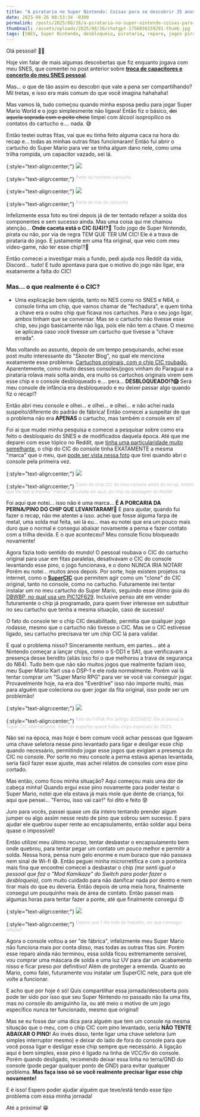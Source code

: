 ```yaml
---
title: "A pirataria no Super Nintendo: Coisas para se descobrir 35 anos depois do seu lançamento."
date: 2025-08-26 08:53:34 -0300
permalink: /posts/2025/08/26/a-pirataria-no-super-nintendo-coisas-para-se-descobrir-35-anos-depois-do-seu-lancamento
thumbnail: /assets/uploads/2025/08/26/chatgpt-1756038159291-thumb.jpg
tags: [SNES, Super Nintendo, desbloqueio, pirataria, reparo, jogos piratas, chip CIC, CIC, retro gaming, história dos games, Paraguai, Brasil, consoles antigos, colecionismo, curiosidades]
---
```


Olá pessoal! 👋🏻

Hoje vim falar de mais algumas descobertas que fiz enquanto jogava com meu SNES, que comentei no post anterior sobre [**troca de capacitores e concerto do meu SNES pessoal**](https://zenaror.github.io/2025/08/22/manutencao-preventiva-no-snes-e-como-isso-quase-deu-errado). 

Mas... o que de tão assim eu descobri que vale a pena ser compartilhando? Mil tretas, e isso era mais comum do que você imagina hahahaha!

Mas vamos lá, tudo começou quando minha esposa pediu para jogar Super Mario World e o jogo simplesmente não ligava! Então fiz o básico, ~~dei aquela soprada com o peito cheio~~ limpei com álcool isopropílico os contatos do cartucho e.... nada. 😅

Então testei outras fitas, vai que eu tinha feito alguma caca na hora do recap e... todas as minhas outras fitas funcionaram! Então fui abrir o cartucho do Super Mario para ver se tinha algum dano nele, como uma trilha rompida, um capacitor vazado, sei lá.

{:style="text-align:center;"}
[![](/assets/uploads/2025/08/26/chatgpt-1756038171114-thumb.jpg)](/assets/uploads/2025/08/26/chatgpt-1756038171114.jpg)

{:style="text-align:center;"}
<sup><font color="#C0C0C0">Parte da frentedo cartucho</font></sup>

{:style="text-align:center;"}
[![](/assets/uploads/2025/08/26/chatgpt-1756038159291-thumb.jpg)](/assets/uploads/2025/08/26/chatgpt-1756038159291.jpg)

{:style="text-align:center;"}
<sup><font color="#C0C0C0">Parte de trás do cartucho</font></sup>

Infelizmente essa foto eu tirei depois já de ter tentado refazer a solda dos componentes e sem sucesso ainda. Mas uma coisa qui me chamou atenção... **Onde caceta está o CIC (U4)!?🤔** Todo jogo de Super Nintendo, pirata ou não, por via de regra TEM QUE TER UM CIC! Ele é a trava de pirataria do jogo. E justamente em uma fita original, que veio com meu vídeo-game, não ter esse chip!?🤔

Então comecei a investigar mais a fundo, pedi ajuda nos Reddit da vida, Discord... tudo! E tudo apontava para que o motivo do jogo não ligar, era exatamente a falta do CIC!

### Mas... o que realmente é o CIC?
* Uma explicação bem rápida, tanto no NES como no SNES e N64, o console tinha um chip, que vamos chamar de "fechadura", e quem tinha a chave era o outro chip que ficava nos cartuchos. Para o seu jogo ligar, ambos tinham que se conversar. Mas se o cartucho não tivesse esse chip, seu jogo basicamente não liga, pois ele não tem a chave. O mesmo se aplicava caso você tivesse um cartucho que tivesse a "chave errada".

Mas voltando ao assunto, depois de um tempo pesquisando, achei esse post muito interessante do "Skooter Blog", no qual ele menciona exatamente esse problema: [Cartuchos originais, com o chip CIC roubado.](https://www.skooterblog.com/2019/10/20/ladroes-de-cic-do-snes-mais-um-motivo-para-nao-comprar-cartucho-de-super-nintendo-no-brasil/) Aparentemente, como muito desses consoles/jogos vinham do Paraguai e a pirataria rolava mais solta ainda, era muito os cartuchos originais virem sem esse chip e o console desbloqueado e.... pera... **DESBLOQUEADO!?😱** Será meu console de infância era desbloqueado e eu deixei passar algo quando fiz o recap!?

Então abri meu console e olhei... e olhei... e olhei... e não achei nada suspeito/diferente do padrão de fábrica! Então comecei a suspeitar de que o problema não era **APENAS** o cartucho, mas também o console em si!

Foi ai que mudei minha pesquisa e comecei a pesquisar sobre como era feito o desbloqueio do SNES e de modificados daquela época. Até que me deparei com esse tópico no Reddit, que [tinha uma particularidade muito semelhante](https://www.reddit.com/r/retrogaming/comments/j9qtsb/hi_so_i_have_this_snes_snscpugpm02_the_video/), o chip do CIC do console tinha EXATAMENTE a mesma "marca" que o meu, que [pode ser vista nessa foto](https://github.com/zenaror/Anotacoes-Consoles-Retro/tree/main/Nintendo/Super%20Nintendo) que tirei quando abri o console pela primeira vez.

{:style="text-align:center;"}
[![](/assets/uploads/2025/08/26/screenshot-20250825-135415-firefox-thumb.jpg)](/assets/uploads/2025/08/26/screenshot-20250825-135415-firefox.jpg)

{:style="text-align:center;"}
<sup><font color="#C0C0C0">Zoom do chip CIC do meu console antes do recap, notem que ele tem a mesma "marca", circulada em azul, do chip da postagem do Reddit</font></sup>

Foi aqui que notei... isso não é uma marca... **É A PORCARIA DA PERNA/PINO DO CHIP QUE LEVANTARAM!🤬** E para ajudar, quando fui fazer o recap, não me atentei a isso. achei que fosse alguma farpa de metal, uma solda mal feita, sei lá eu... mas eu notei que era um pouco mais duro que o normal e consegui abaixar novamente a perna e fazer contato com a trilha devida. E o que aconteceu? Meu console ficou bloqueado novamente!

Agora fazia todo sentido do mundo! O pessoal roubava o CIC do cartucho original para usar em fitas paralelas, desativavam o CIC do console levantando esse pino, o jogo funcionava, e o dono NUNCA IRIA NOTAR! Porém eu notei... muitos anos depois. Por sorte, hoje existem projetos na internet, como o [**SuperCIC**](https://sd2snes.de/blog/cool-stuff/supercic) que permitem agir como um "clone" do CIC original, tanto no console, como no cartucho. Futuramente irei tentar instalar um no meu cartucho do Super Mario, seguindo esse ótimo guia do [DBWBP, no qual usa um PIC12F629](https://www.dbwbp.com/index.php/10-electronic-projects/24-snes-cart-region-free-modification-replacing-cic-lockout-chip-with-supercic). Inclusive penso até em vender futuramente o chip já programado, para quem tiver interesse em substituir no seu cartucho que tenha a mesma situação, caso de sucesso!

O fato do console ter o chip CIC desabilitado, permitia que qualquer jogo rodasse, mesmo que o cartucho não tivesse o CIC. Mas se o CIC estivesse ligado, seu cartucho precisava ter um chip CIC lá para validar.

E qual o problema nisso? Sinceramente nenhum, em partes... até a Nintendo começar a lançar chips, como o S-DD1 e SA1,  que verificavam a presença desse bendito (aliás isso foi o que melhorou a trava de segurança do N64). Tudo bem que não são muitos jogos que realmente faziam isso, meu Super Mario Kart usa o DSP-1 e ele roda normalmente. Porém vai lá tentar comprar um "Super Mario RPG" para ver se você vai conseguir jogar. Provavelmente hoje, na era dos "Everdrive" isso não importe muito, mas para alguém que coleciona ou quer jogar da fita original, isso pode ser um problemão!

{:style="text-align:center;"}
[![](/assets/uploads/2025/08/26/fx-thumb.jpg)](/assets/uploads/2025/08/26/fx.jpg)


{:style="text-align:center;"}
<sup><font color="#C0C0C0">Foto do FxPak Pro (antigo SD2SNES). Ele já possui o Super CIC internamente. Além de suportar quase todos chips especiais do SNES.</font></sup>

Não sei na época, mas hoje é bem comum você achar pessoas que ligavam uma chave seletora nesse pino levantado para ligar e desligar esse chip quando necessário, permitindo jogar esse jogos que exigiam a presença do CIC no console. Por sorte no meu console a perna estava apenas levantada, seria fácil fazer esse ajuste, mas achei relatos de consoles com esse pino cortado.

Mas então, como ficou minha situação? Aqui começou mais uma dor de cabeça minha! Quando ergui esse pino novamente para poder testar o Super Mario, notei que ela estava já mais mole que dente de criança, foi aqui que pensei... "Ferrou, isso vai cair!" foi dito e feito 😰

Juro para vocês, passei quase um dia inteiro tentando prender algum jumper ou algo assim nesse resto de pino que sobrou sem sucesso. E para ajudar ele quebrou super rente ao encapsulamento, então soldar aqui beira quase o impossível!

Então utilizei meu último recurso, tentar desbastar o encapsulamento bem onde quebrou, para tentar pegar um contato um pouco melhor e permitir a solda. Nessa hora, pensa num gelo enorme e num buraco que não passava nem sinal de Wi-fi 😅. Então peguei minha microrretífica e com a ponteira mais fina que encontrei comecei a desbastar o chip *(me senti igual o pessoal que faz o "Mod Kamikaze" do Switch para poder fazer o desbloqueio)*, 
com muito cuidado para não danificar nada por dentro e nem tirar mais do que eu deveria. Então depois de uma meia hora, finalmente consegui um pouquinho mais de área de contato. Então passei mais algumas horas para tentar fazer a ponte, até que finalmente consegui 😍

{:style="text-align:center;"}
[![](/assets/uploads/2025/08/26/20250826-104753-thumb.jpg)](/assets/uploads/2025/08/26/20250826-104753.jpg)


{:style="text-align:center;"}
<sup><font color="#C0C0C0">Depois que 1 dia todo de trabalho, eis que consegui refazer!</font></sup>

Agora o console voltou a ser "de fábrica", infelizmente meu Super Mario não funciona mais por conta disso, mas todas as outras fitas sim. Porém esse reparo ainda não terminou, essa solda ficou extremamente sensível, vou comprar uma máscara de solda e uma luz UV para dar um acabamento nisso e ficar preso por definitivo! Além de proteger a emenda. Quanto ao Mario, como falei, futuramente vou instalar um SuperCIC nele, para que ele volte a funcionar.

E acho que por hoje é só! Quis compartilhar essa jornada/descoberta pois pode ter sido por isso que seu Super Nintendo no passado não lia uma fita, mas no console do amiguinho lia, ou até meio o motivo de um jogo específico nunca ter funcionado, mesmo que original! 

Mas se eu fosse dar uma dica para alguém que tem um console na mesma situação que o meu, com o chip CIC com pino levantado, seria **NÃO TENTE ABAIXAR O PINO**! Ao invés disso, tente ligar uma chave seletora (um simples interruptor mesmo) e deixar do lado de fora do console para que você possa ligar e desligar esse chip sempre que necessário. A ligação aqui é bem simples, esse pino é ligado na linha de VCC/5v do console. Porém quando desligado, recomendo deixar essa linha no terra/GND do console (pode pegar qualquer ponto de GND) para evitar qualquer problema. **Mas faça isso só se você realmente precisar ligar esse chip novamente!**

E é isso! Espero poder ajudar alguém que teve/está tendo esse tipo problema com essa minha jornada!

Até a próxima! 😁
